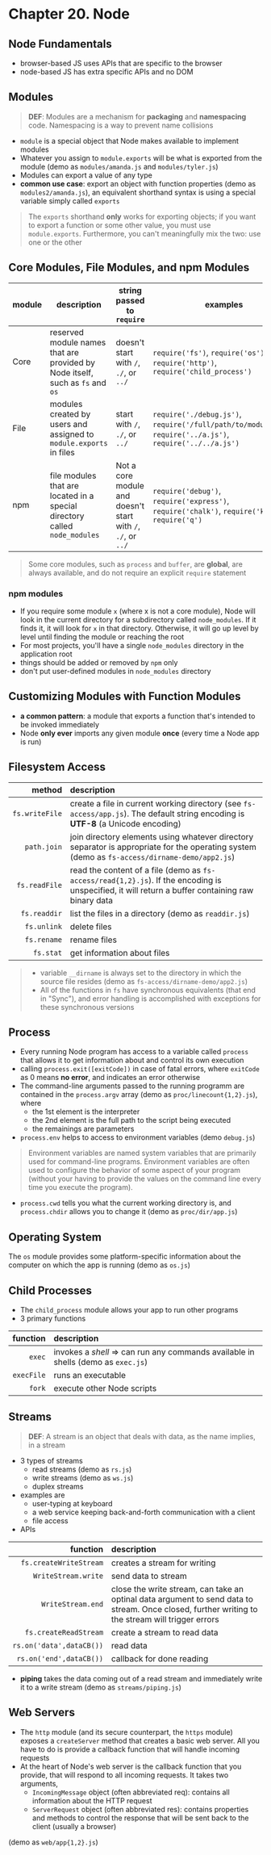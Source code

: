 # Chapter 20. Node  

## Node Fundamentals  
+ browser-based JS uses APIs that are specific to the browser  
+ node-based JS has extra specific APIs and no DOM  

## Modules  
> **DEF**: Modules are a mechanism for **packaging** and **namespacing** code. Namespacing is a way to prevent name collisions

+ `module` is a special object that Node makes available to implement modules  
+ Whatever you assign to `module.exports` will be what is exported from the module (demo as `modules/amanda.js` and `modules/tyler.js`)  
+ Modules can export a value of any type  
+ **common use case**: export an object with function properties (demo as `modules2/amanda.js`), an equivalent shorthand syntax is using a special variable simply called `exports`   
> The `exports` shorthand **only** works for exporting objects; if you want to export a function or some other value, you must use `module.exports`. Furthermore, you can't meaningfully mix the two: use one or the other   

## Core Modules, File Modules, and npm Modules  

module  | description | string passed to `require`  | examples  
--------|-------------|-----------------------------|---------
Core    | reserved module names that are provided by Node itself, such as `fs` and `os` | doesn't start with `/`, `./`, or `../`  | `require('fs')`, `require('os')`, `require('http')`, `require('child_process')` 
File  | modules created by users and assigned to `module.exports` in files  | start with `/`, `./`, or `../`  | `require('./debug.js')`, `require('/full/path/to/module.js')`, `require('../a.js')`, `require('../../a.js')` 
npm | file modules that are located in a special directory called `node_modules` | Not a core module and doesn't start with `/`, `./`, or `../` | `require('debug')`, `require('express')`, `require('chalk')`, `require('koa')`, `require('q')`  

> Some core modules, such as `process` and `buffer`, are **global**, are always available, and do not require an explicit `require` statement  

### npm modules  
+ If you require some module `x` (where x is not a core module), Node will
look in the current directory for a subdirectory called `node_modules`. If it finds it, it will look for `x` in that directory. Otherwise, it will go up level by level until finding the module or reaching the root  
+ For most projects, you'll have a single `node_modules` directory in the application root  
+ things should be added or removed by `npm` only   
+ don't put user-defined modules in `node_modules` directory    

## Customizing Modules with Function Modules  
+ **a common pattern**: a module that exports a function that's intended to be invoked immediately  
+ Node **only ever** imports any given module **once** (every time a Node app is run)  

## Filesystem Access  

method | description  
------:|:-----------
`fs.writeFile`  | create a file in current working directory (see `fs-access/app.js`). The default string encoding is **UTF-8** (a Unicode encoding)
`path.join`     | join directory elements using whatever directory separator is appropriate for the operating system (demo as `fs-access/dirname-demo/app2.js`)  
`fs.readFile`   | read the content of a file (demo as `fs-access/read{1,2}.js`). If the encoding is unspecified, it will return a buffer containing raw binary data
`fs.readdir`    | list the files in a directory (demo as `readdir.js`) 
`fs.unlink`     | delete files
`fs.rename`     | rename files
`fs.stat`       | get information about files 

> + variable `__dirname` is always set to the directory in which the source file resides (demo as `fs-access/dirname-demo/app2.js`)  
> + All of the functions in `fs` have synchronous equivalents (that end in "Sync"), and error handling is accomplished with exceptions for these synchronous versions

## Process 
+ Every running Node program has access to a variable called `process` that allows it to get information about and control its own execution  
+ calling `process.exit([exitCode])` in case of fatal errors, where `exitCode` as 0 means **no error**, and indicates an error otherwise   
+ The command-line arguments passed to the running programm are contained in the `process.argv` array (demo as `proc/linecount{1,2}.js`), where  
  - the 1st element is the interpreter  
  - the 2nd element is the full path to the script being executed  
  - the remainings are parameters 
+ `process.env` helps to access to environment variables (demo `debug.js`)    

> Environment variables are named system variables that are primarily used
for command-line programs. Environment variables are often used to configure the behavior of some aspect of your program (without your having to provide the values on the command line every time you execute the program).

+ `process.cwd` tells you what the current working directory is, and `process.chdir` allows you to change it (demo as `proc/dir/app.js`)  

## Operating System  
The `os` module provides some platform-specific information about the computer on which the app is running (demo as `os.js`)

## Child Processes  
+ The `child_process` module allows your app to run other programs  
+ 3 primary functions  

function    | description 
-----------:|:-----------
`exec`      | invokes a *shell* => can run any commands available in shells (demo as `exec.js`)
`execFile`  |  runs an executable  
`fork`      | execute other Node scripts 

## Streams   
> **DEF**: A stream is an object that deals with data, as the name implies, in a stream

+ 3 types of streams  
  - read streams (demo as `rs.js`)  
  - write streams (demo as `ws.js`) 
  - duplex streams  
+ examples are  
  - user-typing at keyboard  
  - a web service keeping back-and-forth communication with a client  
  - file access  
+ APIs  

function  | description 
---------:|:-----------
`fs.createWriteStream`  | creates a stream for writing  
`WriteStream.write`     | send data to stream  
`WriteStream.end`       | close the write stream, can take an optinal data argument to send data to stream. Once closed, further writing to the stream will trigger errors 
`fs.createReadStream`   | create a stream to read data 
`rs.on('data',dataCB())`  | read data 
`rs.on('end',dataCB())`   | callback for done reading 

+ **piping** takes the data coming out of a read stream and immediately write it to a write stream (demo as `streams/piping.js`)    

## Web Servers  
+ The `http` module (and its secure counterpart, the `https` module) exposes a `createServer` method that creates a basic web server. All you have to do is provide a callback function that will handle incoming requests  
+ At the heart of Node's web server is the callback function that you provide, that will respond to all incoming requests. It takes two arguments,  
  - `IncomingMessage` object (often abbreviated req): contains all information about the HTTP request  
  - `ServerRequest` object (often abbreviated res): contains properties and methods to control the response that will be sent back to the client (usually a browser)

(demo as `web/app{1,2}.js`)  




